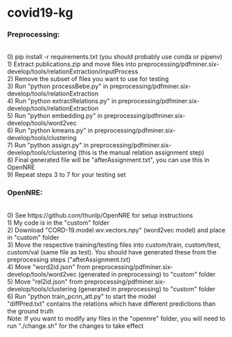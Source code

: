 # covid19-kg

### Preprocessing:
<br/>
    0) pip install -r requirements.txt (you should probably use conda or pipenv)
    <br/>
    1) Extract publications.zip and move files into preprocessing/pdfminer.six-develop/tools/relationExtraction/inputProcess
    <br/>
    2) Remove the subset of files you want to use for testing
    <br/>
    3) Run "python processBebe.py" in preprocessing/pdfminer.six-develop/tools/relationExtraction
    <br/>
    4) Run "python extractRelations.py" in preprocessing/pdfminer.six-develop/tools/relationExtraction
    <br/>
    5) Run "python embedding.py" in preprocessing/pdfminer.six-develop/tools/word2vec
    <br/>
    6) Run "python kmeans.py" in preprocessing/pdfminer.six-develop/tools/clustering
    <br/>
    7) Run "python assign.py" in preprocessing/pdfminer.six-develop/tools/clustering (this is the manual relation assignment step)
    <br/>
    8) Final generated file will be "afterAssignment.txt", you can use this in OpenNRE
    <br/>
    9) Repeat steps 3 to 7 for your testing set

### OpenNRE:
<br/>
    0) See https://github.com/thunlp/OpenNRE for setup instructions
    <br/>
    1) My code is in the "custom" folder
    <br/>
    2) Download "CORD-19.model.wv.vectors.npy" (word2vec model) and place in "custom" folder
    <br/>
    3) Move the respective training/testing files into custom/train, custom/test, custom/val (same file as test). You should have generated these from the preprocessing steps ("afterAssignment.txt)
    <br/>
    4) Move "word2id.json" from preprocessing/pdfminer.six-develop/tools/word2vec (generated in preprocessing) to "custom" folder
    <br/>
    5) Move "rel2id.json" from preprocessing/pdfminer.six-develop/tools/clustering (generated in preprocessing) to "custom" folder
    <br/>
    6) Run "python train_pcnn_att.py" to start the model
    <br/>
    "diffPred.txt" contains the relations which have different predictions than the ground truth
    <br/>
    Note: If you want to modify any files in the "opennre" folder, you will need to run "./change.sh" for the changes to take effect

